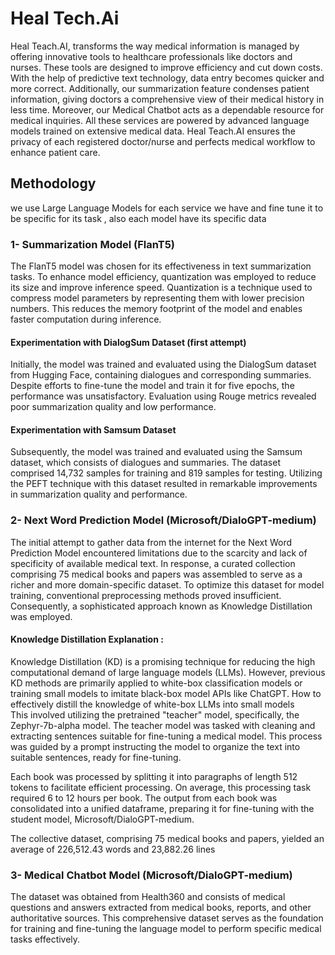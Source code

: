 # Heal Tech.Ai

Heal Teach.AI, transforms the way medical information is managed by offering innovative tools to healthcare professionals like doctors and nurses. These tools are designed to improve efficiency and cut down costs. With the help of predictive text technology, data entry becomes quicker and more correct. Additionally, our summarization feature condenses patient information, giving doctors a comprehensive view of their medical history in less time. Moreover, our Medical Chatbot acts as a dependable resource for medical inquiries. All these services are powered by advanced language models trained on extensive medical data. Heal Teach.AI ensures the privacy of each registered doctor/nurse and perfects medical workflow to enhance patient care.

## Methodology 

we use Large Language Models for each service we have 
and fine tune it to be specific for its task , also each model have its specific data  

### 1- Summarization Model (FlanT5)

The FlanT5 model was chosen for its effectiveness in text summarization tasks. To enhance model efficiency, quantization was employed to reduce its size and improve inference speed. Quantization is a technique used to compress model parameters by representing them with lower precision numbers. This reduces the memory footprint of the model and enables faster computation during inference.

#### Experimentation with DialogSum Dataset (first attempt) 
Initially, the model was trained and evaluated using the DialogSum dataset from Hugging Face, containing dialogues and corresponding summaries. Despite efforts to fine-tune the model and train it for five epochs, the performance was unsatisfactory. Evaluation using Rouge metrics revealed poor summarization quality and low performance. 

#### Experimentation with Samsum Dataset  
Subsequently, the model was trained and evaluated using the Samsum dataset, which consists of dialogues and summaries. The dataset comprised 14,732 samples for training and 819 samples for testing. Utilizing the PEFT technique with this dataset resulted in remarkable improvements in summarization quality and performance. 


### 2- Next Word Prediction Model (Microsoft/DialoGPT-medium)

The initial attempt to gather data from the internet for the Next Word Prediction Model encountered limitations due to the scarcity and lack of specificity of available medical text. In response, a curated collection comprising 75 medical books and papers was assembled to serve as a richer and more domain-specific dataset.
To optimize this dataset for model training, conventional preprocessing methods proved insufficient. Consequently, a sophisticated approach known as Knowledge Distillation was employed. 

#### Knowledge Distillation Explanation : 
Knowledge Distillation (KD) is a promising technique for reducing the high computational demand of large language models (LLMs). However, previous KD methods are primarily applied to white-box classification models or training small models to imitate black-box model APIs like ChatGPT. How to effectively distill the knowledge of white-box LLMs into small models  
This involved utilizing the pretrained "teacher" model, specifically, the Zephyr-7b-alpha model. The teacher model was tasked with cleaning and extracting sentences suitable for fine-tuning a medical model. This process was guided by a prompt instructing the model to organize the text into suitable sentences, ready for fine-tuning.

Each book was processed by splitting it into paragraphs of length 512 tokens to facilitate efficient processing. On average, this processing task required 6 to 12 hours per book. The output from each book was consolidated into a unified dataframe, preparing it for fine-tuning with the student model, Microsoft/DialoGPT-medium.

The collective dataset, comprising 75 medical books and papers, yielded an average of 226,512.43 words and 23,882.26 lines 

### 3- Medical Chatbot Model (Microsoft/DialoGPT-medium)

The dataset was obtained from Health360 and consists of medical questions and answers extracted from medical books, reports, and other authoritative sources. This comprehensive dataset serves as the foundation for training and fine-tuning the language model to perform specific medical tasks effectively.
